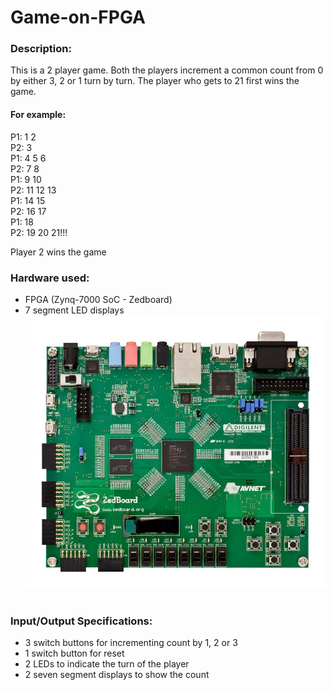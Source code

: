 # Game-on-FPGA
### Description:
This is a 2 player game. Both the players increment a common count from 0 by either 3, 2 or 1 turn by turn. The player who gets to 21 first wins the game. 
#### For example: 
P1: 1 2 <br>
P2: 3 <br>
P1: 4 5 6 <br>
P2: 7 8 <br>
P1: 9 10 <br>
P2: 11 12 13 <br>
P1: 14 15 <br>
P2: 16 17 <br>
P1: 18 <br>
P2: 19 20 21!!! <br>

Player 2 wins the game

### Hardware used:
- FPGA (Zynq-7000 SoC - Zedboard)
- 7 segment LED displays <br>
<img src = " https://github.com/anant19bansal/Game-on-FPGA/blob/master/FPGA%20image.jpg" width = " "> <br>
<img src = " " width = " "> <br>

### Input/Output Specifications:
- 3 switch buttons for incrementing count by 1, 2 or 3
- 1 switch button for reset
- 2 LEDs to indicate the turn of the player
- 2 seven segment displays to show the count <br><br>

<img src = " " width = " ">
